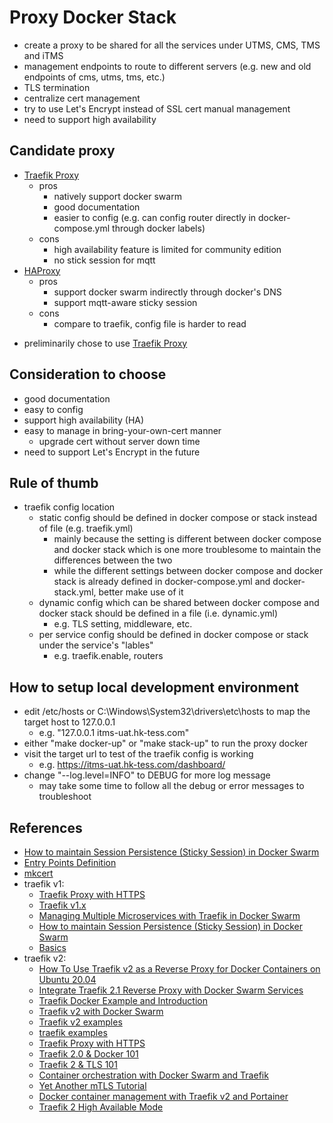 # Proxy Docker Stack

* create a proxy to be shared for all the services under UTMS, CMS, TMS and iTMS
* management endpoints to route to different servers (e.g. new and old endpoints of cms, utms, tms, etc.)
* TLS termination
* centralize cert management
* try to use Let's Encrypt instead of SSL cert manual management
* need to support high availability

## Candidate proxy
* [Traefik Proxy](https://doc.traefik.io/traefik/)
    + pros
        - natively support docker swarm
        - good documentation
        - easier to config (e.g. can config router directly in docker-compose.yml through docker labels)
    + cons
        - high availability feature is limited for community edition
        - no stick session for mqtt
* [HAProxy](http://www.haproxy.org/)
    + pros
        - support docker swarm indirectly through docker's DNS
        - support mqtt-aware sticky session
    + cons
        - compare to traefik, config file is harder to read
+ preliminarily chose to use [Traefik Proxy](https://doc.traefik.io/traefik/)

## Consideration to choose
* good documentation
* easy to config
* support high availability (HA)
* easy to manage in bring-your-own-cert manner
    + upgrade cert without server down time
* need to support Let's Encrypt in the future

## Rule of thumb
* traefik config location
    + static config should be defined in docker compose or stack instead of file (e.g. traefik.yml)
        - mainly because the setting is different between docker compose and docker stack which is one more troublesome to maintain the differences between the two
        - while the different settings between docker compose and docker stack is already defined in docker-compose.yml and docker-stack.yml, better make use of it
    + dynamic config which can be shared between docker compose and docker stack should be defined in a file (i.e. dynamic.yml)
        - e.g. TLS setting, middleware, etc.
    + per service config should be defined in docker compose or stack under the service's "lables"
        - e.g. traefik.enable, routers

## How to setup local development environment
* edit /etc/hosts or C:\Windows\System32\drivers\etc\hosts to map the target host to 127.0.0.1
    + e.g. "127.0.0.1 itms-uat.hk-tess.com"
* either "make docker-up" or "make stack-up" to run the proxy docker
* visit the target url to test of the traefik config is working
    + e.g. https://itms-uat.hk-tess.com/dashboard/
* change "--log.level=INFO" to DEBUG for more log message
    + may take some time to follow all the debug or error messages to troubleshoot

## References
* [How to maintain Session Persistence (Sticky Session) in Docker Swarm](http://www.littlebigextra.com/how-to-maintain-session-persistence-sticky-session-in-docker-swarm-with-multiple-containers/)
* [Entry Points Definition](https://doc.traefik.io/traefik/v1.7/configuration/entrypoints/)
* [mkcert](https://github.com/FiloSottile/mkcert)
* traefik v1:
    + [Traefik Proxy with HTTPS](https://dockerswarm.rocks/traefik-v1/traefik/)
    + [Traefik v1.x](https://jellyfin.org/docs/general/networking/traefik.html)
    + [Managing Multiple Microservices with Traefik in Docker Swarm](https://boxboat.com/2017/10/10/managing-multiple-microservices-with-traefik-in-docker-swarm/)
    + [How to maintain Session Persistence (Sticky Session) in Docker Swarm](http://www.littlebigextra.com/how-to-maintain-session-persistence-sticky-session-in-docker-swarm-with-multiple-containers/)
    + [Basics](https://doc.traefik.io/traefik/v1.7/basics/)
* traefik v2:
    + [How To Use Traefik v2 as a Reverse Proxy for Docker Containers on Ubuntu 20.04](https://www.digitalocean.com/community/tutorials/how-to-use-traefik-v2-as-a-reverse-proxy-for-docker-containers-on-ubuntu-20-04)
    + [Integrate Traefik 2.1 Reverse Proxy with Docker Swarm Services](https://betterprogramming.pub/traefik-2-1-as-a-reverse-proxy-c9e274da0a32)
    + [Traefik Docker Example and Introduction](https://www.middlewareinventory.com/blog/traefik-docker/)
    + [Traefik v2 with Docker Swarm](https://dev.to/ohffs/traefik-v2-with-docker-swarm-2cgh)
    + [Traefik v2 examples](https://github.com/DoTheEvo/Traefik-v2-examples)
    + [traefik examples](https://github.com/frigi83/traefik-examples)
    + [Traefik Proxy with HTTPS](https://dockerswarm.rocks/traefik/)
    + [Traefik 2.0 & Docker 101](https://traefik.io/blog/traefik-2-0-docker-101-fc2893944b9d/)
    + [Traefik 2 & TLS 101](https://traefik.io/blog/traefik-2-tls-101-23b4fbee81f1/)
    + [Container orchestration with Docker Swarm and Traefik](https://www.cometari.com/case-study/container-orchestration-with-docker-swarm-and-traefik)
    + [Yet Another mTLS Tutorial](https://dev.to/badgerbadgerbadgerbadger/yet-another-mtls-tutorial-10pp)
    + [Docker container management with Traefik v2 and Portainer](https://rafrasenberg.com/posts/docker-container-management-with-traefik-v2-and-portainer/)
    + [Traefik 2 High Available Mode](https://levelup.gitconnected.com/traefik-2-high-available-mode-d09c9ec36295)
